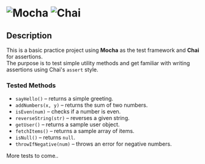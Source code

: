 # ![Mocha](https://img.shields.io/badge/Mocha-8D6748?logo=mocha&logoColor=white&style=for-the-badge) ![Chai](https://img.shields.io/badge/Chai-A30701?logo=chai&logoColor=white&style=for-the-badge)

## Description

This is a basic practice project using **Mocha** as the test framework and **Chai** for assertions.  
The purpose is to test simple utility methods and get familiar with writing assertions using Chai's `assert` style.

### Tested Methods

- `sayHello()` – returns a simple greeting.
- `addNumbers(x, y)` – returns the sum of two numbers.
- `isEven(num)` – checks if a number is even.
- `reverseString(str)` – reverses a given string.
- `getUser()` – returns a sample user object.
- `fetchItems()` – returns a sample array of items.
- `isNull()` – returns `null`.
- `throwIfNegative(num)` – throws an error for negative numbers.

More tests to come..
